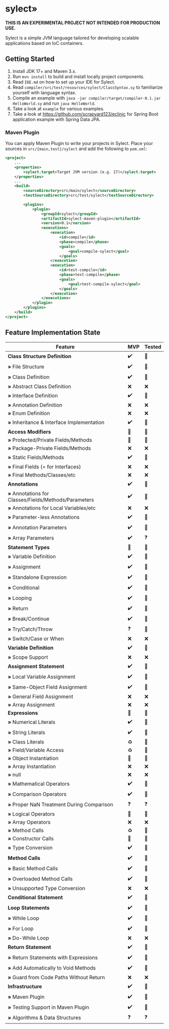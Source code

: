 # sylect»

**THIS IS AN EXPERIMENTAL PROJECT NOT INTENDED FOR PRODUCTION USE.**

Sylect is a simple JVM language tailored for developing scalable applications based on IoC containers.

## Getting Started

1. Install JDK 17+ and Maven 3.x.
2. Run `mvn install` to build and install locally project components.
3. Read `IDE.md` on how to set up your IDE for Sylect.
4. Read `compiler/src/test/resources/sylect/ClassSyntax.sy` to familiarize yourself with language syntax.
5. Compile an example with `java -jar compiler/target/compiler-0.1.jar HelloWorld.sy` and run `java HelloWorld`.
6. Take a look at `example` for various examples.
7. Take a look at https://github.com/scrapyard123/eclinic for Spring Boot application example with Spring Data JPA.

### Maven Plugin
You can apply Maven Plugin to write your projects in Sylect.
Place your sources in `src/{main,test}/sylect` and add the following to `pom.xml`:

```xml
<project>
    ...
    <properties>
        <sylect.target>Target JVM version (e.g. 17)</sylect.target>
    </properties>
    ...
    <build>
        <sourceDirectory>src/main/sylect</sourceDirectory>
        <testSourceDirectory>src/test/sylect</testSourceDirectory>

        <plugins>
            <plugin>
                <groupId>sylect</groupId>
                <artifactId>sylect-maven-plugin</artifactId>
                <version>0.1</version>
                <executions>
                    <execution>
                        <id>compile</id>
                        <phase>compile</phase>
                        <goals>
                            <goal>compile-sylect</goal>
                        </goals>
                    </execution>
                    <execution>
                        <id>test-compile</id>
                        <phase>test-compile</phase>
                        <goals>
                            <goal>test-compile-sylect</goal>
                        </goals>
                    </execution>
                </executions>
            </plugin>
        </plugins>
    </build>
</project>
```

## Feature Implementation State

| Feature                                                 | MVP                | Tested     |
|---------------------------------------------------------|--------------------|------------|
| **Class Structure Definition**                          | :heavy_check_mark: | :notebook: |
| **»** File Structure                                    | :heavy_check_mark: | :notebook: |
| **»** Class Definition                                  | :heavy_check_mark: | :notebook: |
| **»** Abstract Class Definition                         | :x:                | :x:        |
| **»** Interface Definition                              | :heavy_check_mark: | :notebook: |
| **»** Annotation Definition                             | :x:                | :x:        |
| **»** Enum Definition                                   | :x:                | :x:        |
| **»** Inheritance & Interface Implementation            | :heavy_check_mark: | :notebook: |
| **Access Modifiers**                                    | :construction:     | :notebook: |
| **»** Protected/Private Fields/Methods                  | :notebook:         | :notebook: |
| **»** Package-Private Fields/Methods                    | :x:                | :x:        |
| **»** Static Fields/Methods                             | :heavy_check_mark: | :notebook: |
| **»** Final Fields (+ for Interfaces)                   | :x:                | :x:        |
| **»** Final Methods/Classes/etc                         | :x:                | :x:        |
| **Annotations**                                         | :heavy_check_mark: | :notebook: |
| **»** Annotations for Classes/Fields/Methods/Parameters | :heavy_check_mark: | :notebook: |
| **»** Annotations for Local Variables/etc               | :x:                | :x:        |
| **»** Parameter-less Annotations                        | :heavy_check_mark: | :notebook: |
| **»** Annotation Parameters                             | :heavy_check_mark: | :notebook: |
| **»** Array Parameters                                  | :heavy_check_mark: | :question: |
| **Statement Types**                                     | :construction:     | :notebook: |
| **»** Variable Definition                               | :heavy_check_mark: | :notebook: |
| **»** Assignment                                        | :heavy_check_mark: | :notebook: |
| **»** Standalone Expression                             | :heavy_check_mark: | :notebook: |
| **»** Conditional                                       | :heavy_check_mark: | :notebook: |
| **»** Looping                                           | :heavy_check_mark: | :notebook: |
| **»** Return                                            | :heavy_check_mark: | :notebook: |
| **»** Break/Continue                                    | :heavy_check_mark: | :notebook: |
| **»** Try/Catch/Throw                                   | :question:         | :notebook: |
| **»** Switch/Case or When                               | :x:                | :x:        |
| **Variable Definition**                                 | :heavy_check_mark: | :notebook: |
| **»** Scope Support                                     | :x:                | :x:        |
| **Assignment Statement**                                | :heavy_check_mark: | :notebook: |
| **»** Local Variable Assignment                         | :heavy_check_mark: | :notebook: |
| **»** Same-Object Field Assignment                      | :heavy_check_mark: | :notebook: |
| **»** General Field Assignment                          | :x:                | :x:        |
| **»** Array Assignment                                  | :x:                | :x:        |
| **Expressions**                                         | :construction:     | :notebook: |
| **»** Numerical Literals                                | :heavy_check_mark: | :notebook: |
| **»** String Literals                                   | :heavy_check_mark: | :notebook: |
| **»** Class Literals                                    | :recycle:          | :notebook: |
| **»** Field/Variable Access                             | :recycle:          | :notebook: |
| **»** Object Instantiation                              | :notebook:         | :notebook: |
| **»** Array Instantiation                               | :x:                | :x:        |
| **»** null                                              | :x:                | :x:        |
| **»** Mathematical Operators                            | :heavy_check_mark: | :notebook: |
| **»** Comparison Operators                              | :heavy_check_mark: | :notebook: |
| **»** Proper NaN Treatment During Comparison            | :question:         | :question: |
| **»** Logical Operators                                 | :notebook:         | :notebook: |
| **»** Array Operators                                   | :x:                | :x:        |
| **»** Method Calls                                      | :recycle:          | :notebook: |
| **»** Constructor Calls                                 | :notebook:         | :notebook: |
| **»** Type Conversion                                   | :heavy_check_mark: | :notebook: |
| **Method Calls**                                        | :heavy_check_mark: | :notebook: |
| **»** Basic Method Calls                                | :heavy_check_mark: | :notebook: |
| **»** Overloaded Method Calls                           | :heavy_check_mark: | :notebook: |
| **»** Unsupported Type Conversion                       | :x:                | :x:        |
| **Conditional Statement**                               | :heavy_check_mark: | :notebook: |
| **Loop Statements**                                     | :heavy_check_mark: | :notebook: |
| **»** While Loop                                        | :heavy_check_mark: | :notebook: |
| **»** For Loop                                          | :heavy_check_mark: | :notebook: |
| **»** Do-While Loop                                     | :x:                | :x:        |
| **Return Statement**                                    | :heavy_check_mark: | :notebook: |
| **»** Return Statements with Expressions                | :heavy_check_mark: | :notebook: |
| **»** Add Automatically to Void Methods                 | :heavy_check_mark: | :notebook: |
| **»** Guard from Code Paths Without Return              | :x:                | :x:        |
| **Infrastructure**                                      | :heavy_check_mark: | :notebook: |
| **»** Maven Plugin                                      | :heavy_check_mark: | :notebook: |
| **»** Testing Support in Maven Plugin                   | :heavy_check_mark: | :notebook: |
| **»** Algorithms & Data Structures                      | :question:         | :question: |
